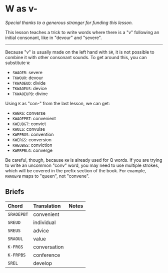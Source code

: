 # W as v-

_Special thanks to a generous stranger for funding this lesson._

This lesson teaches a trick to write words where there is a "v" following an initial consonant, like in "devour" and "severe".

-------

Because "v" is usually made on the left hand with `SR`, it is not possible to combine it with other consonant sounds. To get around this, you can substitute `W`:

<Steno-Display labels="all" stroke="W" />

* `SWAOER`: severe
* `TKWOUR`: devour
* `TKWAOEUD`: divide
* `TKWAOEUS`: device
* `TKWAOEUPB`: divine

Using `K` as "con-" from the last lesson, we can get:

* `KWERS`: converse
* `KWAOEPBT`: convenient
* `KWEUBGT`: convict
* `KWULS`: convulse
* `KWEPBGS`: convention
* `KWERGS`: conversion
* `KWEUBGS`: conviction
* `KWERPBLG`: converge

Be careful, though, because `KW` is already used for Q words. If you are trying to write an uncommon "conv" word, you may need to use multiple strokes, which will be covered in the prefix section of the book. For example, `KWAOEPB` maps to "queen", not "convene".

## Briefs

|   Chord    |  Translation  | Notes |
| :--------- | :------------ | :---- |
| `SRAOEPBT`    | convenient |  |
| `SREUD`  | individual  |  |
| `SREUS`   | advice      |  |
| `SRAOUL`   | value       |  |
| `K-FRGS`   | conversation |  |
| `K-FRPBS` | conference |  |
| `SREL`     | develop |  |
